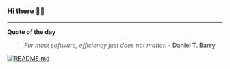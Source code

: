 ### Hi there 👋🏻


---

**Quote of the day**

> *For most software, efficiency just does not matter.* - **Daniel T. Barry** 

[![README.md](https://github.com/marcolovazzano/marcolovazzano/actions/workflows/readme.yml/badge.svg)](https://github.com/marcolovazzano/marcolovazzano/actions/workflows/readme.yml)

